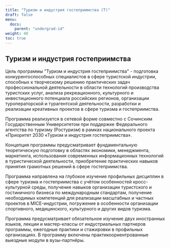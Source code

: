 ```yaml
---
title: "Туризм и индустрия гостеприимства (Т)"
draft: false
menu:
  docs:
    parent: "undergrad-id"
weight: 40
toc: true
---
```


## Туризм и индустрия гостеприимства

<!--
![](https://img.shields.io/badge/Баклавриат-Менеджмент-blue) ![](https://img.shields.io/badge/%D0%95%D0%93%D0%AD-%D0%A0%D1%83%D1%81%D1%81%D0%BA%D0%B8%D0%B9_%7C_%D0%9C%D0%B0%D1%82%D0%B5%D0%BC%D0%B0%D1%82%D0%B8%D0%BA%D0%B0_%7C_%D0%98%D0%BD%D0%BE%D1%81%D1%82%D1%80%D0%B0%D0%BD%D0%BD%D1%8B%D0%B9%20%D1%8F%D0%B7%D1%8B%D0%BA-blue)
![](https://img.shields.io/badge/Всего_мест-25-blue)
-->

Цель программы  "Туризм и индустрия гостеприимства" - подготовка конкурентоспособных специалистов в сфере туристской индустрии, способных  к творческому решению практических задач профессиональной деятельности в области технологий производства туристских услуг, анализа рекреационного, культурного и инвестиционного потенциала российских регионов, организации туроператорской и турагентской деятельности, разработки и реализации креативных проектов в сфере туризма и гостеприимства. 

Программа реализуется в сетевой форме совместно с Сочинским Государственным Университетом при поддержке Федерального агентства по туризму (Ростуризм) в рамках национального проекта «Приоритет 2030 «Туризм и индустрия гостеприимства».

Концепция программы предусматривает фундаментальную теоретическую подготовку в областях экономики, менеджмента, маркетинга, использования современных информационных технологий в туристической деятельности,  приобретение практических навыков принятия грамотных решений в сфере гостеприимства.

Программа направлена на глубокое изучение профильных дисциплин в сфере туризма и гостеприимства с учётом особенностей кросс-культурной среды, получение навыков организации туристского и гостиничного бизнеса по международным стандартам, получение необходимых компетенций для реализации масштабных и частных проектов в MICE-индустрии, погружение в особенности организации спортивного, медицинского, культурного и других видов туризма.

Программа предусматривает обязательное изучение двух иностранных языков, лекции и мастер-классы от индустриальных партнеров программы, ежегодные практики  и стажировки в профильных организациях. В программу включены практикоориентрованные выездные модули в вузы-партнёры.



